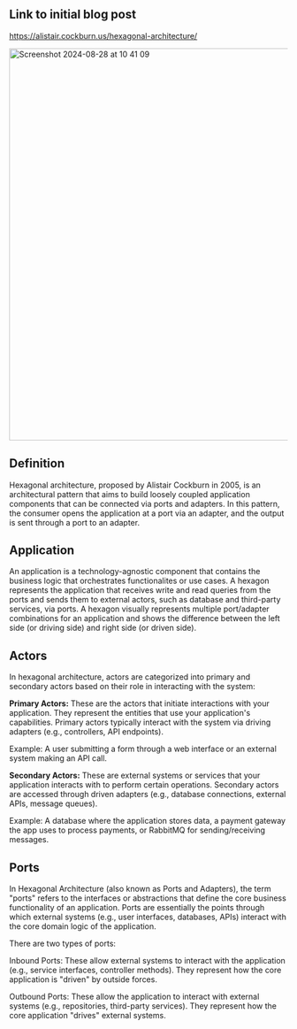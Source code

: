 ## Link to initial blog post 

https://alistair.cockburn.us/hexagonal-architecture/

<img width="709" alt="Screenshot 2024-08-28 at 10 41 09" src="https://github.com/user-attachments/assets/2fa6ff50-f076-42cb-8ba1-86e2fa3f823f">

## Definition

Hexagonal architecture, proposed by Alistair Cockburn in 2005, is an architectural pattern that aims to build loosely coupled application components that can be connected via ports and adapters.
In this pattern, the consumer opens the application at a port via an adapter, and the output is sent through a port to an adapter. 

## Application

An application is a technology-agnostic component that contains the business logic that orchestrates functionalites or use cases. A hexagon represents the application that receives
write and read queries from the ports and sends them to external actors, such as database and third-party services, via ports. A hexagon visually represents multiple port/adapter combinations for
an application and shows the difference between the left side (or driving side) and right side (or driven side).

## Actors

In hexagonal architecture, actors are categorized into primary and secondary actors based on their role in interacting with the system:

<b>Primary Actors:</b> These are the actors that initiate interactions with your application. They represent the entities that use your application's capabilities. Primary actors typically interact with the system via driving adapters (e.g., controllers, API endpoints).

Example: A user submitting a form through a web interface or an external system making an API call.

<b>Secondary Actors:</b> These are external systems or services that your application interacts with to perform certain operations. Secondary actors are accessed through driven adapters (e.g., database connections, external APIs, message queues).

Example: A database where the application stores data, a payment gateway the app uses to process payments, or RabbitMQ for sending/receiving messages.

## Ports

In Hexagonal Architecture (also known as Ports and Adapters), the term "ports" refers to the interfaces or abstractions that define the core business functionality of an application. Ports are essentially the points through which external systems (e.g., user interfaces, databases, APIs) interact with the core domain logic of the application.

There are two types of ports:

<p>Inbound Ports: These allow external systems to interact with the application (e.g., service interfaces, controller methods). They represent how the core application is "driven" by outside forces.</p>
<p>Outbound Ports: These allow the application to interact with external systems (e.g., repositories, third-party services). They represent how the core application "drives" external systems.</p>
